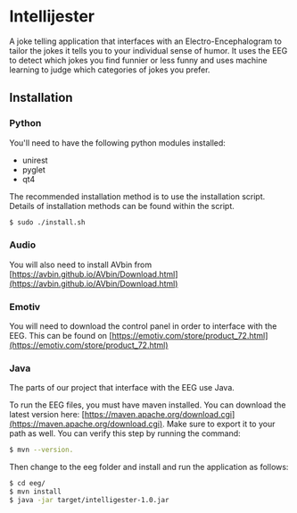 Intellijester
============
A joke telling application that interfaces with an Electro-Encephalogram to
tailor the jokes it tells you to your individual sense of humor. It uses the
EEG to detect which jokes you find funnier or less funny and uses machine
learning to judge which categories of jokes you prefer.

Installation
------------

### Python

You'll need to have the following python modules installed:

 - unirest
 - pyglet
 - qt4

The recommended installation method is to use the installation script.
Details of installation methods can be found within the script.

```Bash
$ sudo ./install.sh
```

### Audio

You will also need to install AVbin from
[https://avbin.github.io/AVbin/Download.html](https://avbin.github.io/AVbin/Download.html)

### Emotiv

You will need to download the control panel in order to interface with the
EEG. This can be found on
[https://emotiv.com/store/product_72.html](https://emotiv.com/store/product_72.html)

### Java

The parts of our project that interface with the EEG use Java.

To run the EEG files, you must have maven installed. You can download the latest
version here:
[https://maven.apache.org/download.cgi](https://maven.apache.org/download.cgi).
Make sure to export it to your path as well. You can verify this step by running
the command:

```Bash
$ mvn --version.
```

Then change to the eeg folder and install and run the application as follows:

```Bash
$ cd eeg/
$ mvn install
$ java -jar target/intelligester-1.0.jar
```

